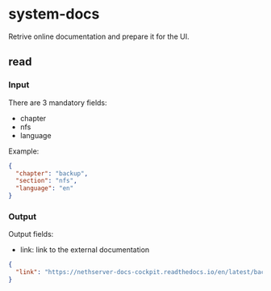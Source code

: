 # system-docs

Retrive online documentation and prepare it for the UI.

## read

### Input

There are 3 mandatory fields:

- chapter
- nfs
- language

Example:
```json
{
  "chapter": "backup",
  "section": "nfs",
  "language": "en"
}
```


### Output

Output fields:

- link: link to the external documentation

```json
{
  "link": "https://nethserver-docs-cockpit.readthedocs.io/en/latest/backup.html#nfs"
}
```

